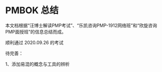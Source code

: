 # PMBOK 总结


本文档根据“汪博士解读PMP考试”、“乐凯咨询PMP-1912网络班”和“欣旋咨询PMP面授班”的信息总结而成。


顺利通过 2020.09.26 的考试


待完善：

1、添加易混的概念与工具的辨析



